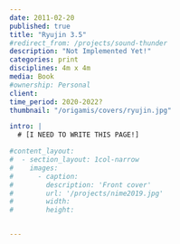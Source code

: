 ```yaml
---
date: 2011-02-20
published: true
title: "Ryujin 3.5"
#redirect_from: /projects/sound-thunder
description: "Not Implemented Yet!"
categories: print
disciplines: 4m x 4m
media: Book
#ownership: Personal
client:
time_period: 2020-2022?
thumbnail: "/origamis/covers/ryujin.jpg"

intro: |
  # [I NEED TO WRITE THIS PAGE!]

#content_layout:
#  - section_layout: 1col-narrow
#    images:
#      - caption:
#        description: 'Front cover'
#        url: '/projects/nime2019.jpg'
#        width:
#        height:


---
```

